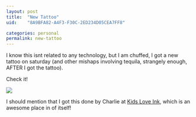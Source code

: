 ```yaml
---
layout: post
title:  "New Tattoo"
uid:	"8A9BFA82-A4F3-F30C-2ED234D05CEA7FF8"

categories: personal
permalink: new-tattoo
---
```

I know this isnt related to any technology, but I am chuffed, I got a new tattoo on saturday (and other mishaps involving tequila, strangely enough, AFTER I got the tattoo).

Check it!



<img src="http://www.markdrew.co.uk/blog/images//Photo 2.jpg">

I should mention that I got this done by Charlie at <a href="http://www.kidsloveinkdeptford.co.uk/">Kids Love Ink</a>, which is an awesome place in of itself!